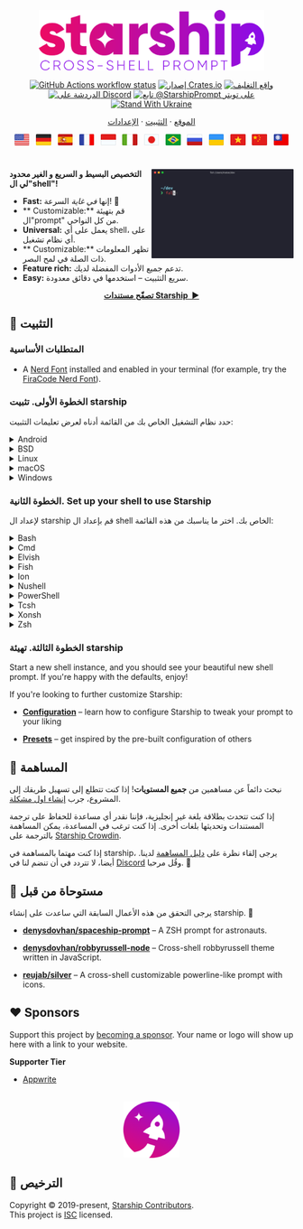 <p align="center">
  <img
    width="400"
    src="https://raw.githubusercontent.com/starship/starship/master/media/logo.png"
    alt="Starship – Cross-shell prompt"
 />
</p>

<p align="center">
  <a href="https://github.com/starship/starship/actions"
    ><img
      src="https://img.shields.io/github/actions/workflow/status/starship/starship/workflow.yml?branch=master&label=workflow&style=flat-square"
      alt="GitHub Actions workflow status"
 /></a>
  <a href="https://crates.io/crates/starship"
    ><img
      src="https://img.shields.io/crates/v/starship?style=flat-square"
      alt="إصدار Crates.io"
 /></a>
  <a href="https://repology.org/project/starship/versions"
    ><img
      src="https://img.shields.io/repology/repositories/starship?label=in%20repositories&style=flat-square"
      alt="واقع التغليف" /></a
><br />
  <a href="https://discord.gg/starship"
    ><img
      src="https://img.shields.io/discord/567163873606500352?label=discord&logoColor=white&style=flat-square"
      alt="الدردشة على Discord"
 /></a>
  <a href="https://twitter.com/StarshipPrompt"
    ><img
      src="https://img.shields.io/badge/twitter-@StarshipPrompt-1DA1F3?style=flat-square"
      alt="تابع @StarshipPrompt على تويتر"
 /></a>
  <a href="https://stand-with-ukraine.pp.ua"
    ><img
      src="https://raw.githubusercontent.com/vshymanskyy/StandWithUkraine/main/badges/StandWithUkraineFlat.svg"
      alt="Stand With Ukraine"
 /></a>
</p>

<p align="center">
  <a href="https://starship.rs">الموقع</a>
  ·
  <a href="#🚀-installation">التثبيت</a>
  ·
  <a href="https://starship.rs/config/">الإعدادات</a>
</p>

<p align="center">
  <a href="https://github.com/starship/starship/blob/master/README.md"
    ><img
      height="20"
      src="https://raw.githubusercontent.com/starship/starship/master/media/flag-us.png"
      alt="English"
 /></a>
  &nbsp;
  <a
    href="https://github.com/starship/starship/blob/master/docs/de-DE/guide/README.md"
    ><img
      height="20"
      src="https://raw.githubusercontent.com/starship/starship/master/media/flag-de.png"
      alt="Deutsch"
 /></a>
  &nbsp;
  <a
    href="https://github.com/starship/starship/blob/master/docs/es-ES/guide/README.md"
    ><img
      height="20"
      src="https://raw.githubusercontent.com/starship/starship/master/media/flag-es.png"
      alt="Español"
 /></a>
  &nbsp;
  <a
    href="https://github.com/starship/starship/blob/master/docs/fr-FR/guide/README.md"
    ><img
      height="20"
      src="https://raw.githubusercontent.com/starship/starship/master/media/flag-fr.png"
      alt="Français"
 /></a>
  &nbsp;
  <a
    href="https://github.com/starship/starship/blob/master/docs/id-ID/guide/README.md"
    ><img
      height="20"
      src="https://raw.githubusercontent.com/starship/starship/master/media/flag-id.png"
      alt="Bahasa Indonesia"
 /></a>
  &nbsp;
  <a
    href="https://github.com/starship/starship/blob/master/docs/it-IT/guide/README.md"
    ><img
      height="20"
      src="https://raw.githubusercontent.com/starship/starship/master/media/flag-it.png"
      alt="الإيطالية"
 /></a>
  &nbsp;
  <a
    href="https://github.com/starship/starship/blob/master/docs/ja-JP/guide/README.md"
    ><img
      height="20"
      src="https://raw.githubusercontent.com/starship/starship/master/media/flag-jp.png"
      alt="日本語"
 /></a>
  &nbsp;
  <a
    href="https://github.com/starship/starship/blob/master/docs/pt-BR/guide/README.md"
    ><img
      height="20"
      src="https://raw.githubusercontent.com/starship/starship/master/media/flag-br.png"
      alt="Português do Brasil"
 /></a>
  &nbsp;
  <a
    href="https://github.com/starship/starship/blob/master/docs/ru-RU/guide/README.md"
    ><img
      height="20"
      src="https://raw.githubusercontent.com/starship/starship/master/media/flag-ru.png"
      alt="Русский"
 /></a>
  &nbsp;
  <a
    href="https://github.com/starship/starship/blob/master/docs/uk-UA/guide/README.md"
    ><img
      height="20"
      src="https://raw.githubusercontent.com/starship/starship/master/media/flag-ua.png"
      alt="Українська"
 /></a>
  &nbsp;
  <a
    href="https://github.com/starship/starship/blob/master/docs/vi-VN/guide/README.md"
    ><img
      height="20"
      src="https://raw.githubusercontent.com/starship/starship/master/media/flag-vn.png"
      alt="Tiếng Việt"
 /></a>
  &nbsp;
  <a
    href="https://github.com/starship/starship/blob/master/docs/zh-CN/guide/README.md"
    ><img
      height="20"
      src="https://raw.githubusercontent.com/starship/starship/master/media/flag-cn.png"
      alt="简体中文"
 /></a>
  &nbsp;
  <a
    href="https://github.com/starship/starship/blob/master/docs/zh-TW/guide/README.md"
    ><img
      height="20"
      src="https://raw.githubusercontent.com/starship/starship/master/media/flag-tw.png"
      alt="繁體中文"
 /></a>
</p>

<h1></h1>

<img
  src="https://raw.githubusercontent.com/starship/starship/master/media/demo.gif"
  alt="Starship with iTerm2 and the Snazzy theme"
  width="50%"
  align="right"
 />

**التخصيص البسيط و السريع و الغير محدود لي ال"shell"!**

- **Fast:** إنها _في غاية_ السرعة! 🚀
- ** Customizable:** قم بتهيئة ال"prompt" من كل النواحي.
- **Universal:** يعمل على أي shell، على أي نظام تشغيل.
- ** Customizable:** تظهر المعلومات ذات الصلة في لمح البصر.
- **Feature rich:** تدعم جميع الأدوات المفضلة لديك.
- **Easy:** سريع التثبيت – استخدمها في دقائق معدودة.

<p align="center">
<a href="https://starship.rs/config/"><strong>تصفّح مستندات Starship&nbsp;&nbsp;▶</strong></a>
</p>

<a name="🚀-installation"></a>

## 🚀 التثبيت

### المتطلبات الأساسية

- A [Nerd Font](https://www.nerdfonts.com/) installed and enabled in your terminal (for example, try the [FiraCode Nerd Font](https://www.nerdfonts.com/font-downloads)).

### الخطوة الأولى. تثبيت starship

حدد نظام التشغيل الخاص بك من القائمة أدناه لعرض تعليمات التثبيت:

<details>
<summary>Android</summary>

يمكنك تثبيت starship باستخدام احد ال package managers التالية:

| Repository                                                                        | Instructions           |
| --------------------------------------------------------------------------------- | ---------------------- |
| [Termux](https://github.com/termux/termux-packages/tree/master/packages/starship) | `pkg install starship` |

</details>

<details>
<summary>BSD</summary>

يمكنك تثبيت starship باستخدام احد ال package managers التالية:

| Distribution | Repository                                               | Instructions                      |
| ------------ | -------------------------------------------------------- | --------------------------------- |
| **_Any_**    | **[crates.io](https://crates.io/crates/starship)**       | `cargo install starship --locked` |
| FreeBSD      | [FreshPorts](https://www.freshports.org/shells/starship) | `pkg install starship`            |
| NetBSD       | [pkgsrc](https://pkgsrc.se/shells/starship)              | `pkgin install starship`          |

</details>

<details>
<summary>Linux</summary>

قم بتثبيت أحدث إصدار للنظام الخاص بك:

```sh
curl -sS https://starship.rs/install.sh | sh
```

يمكنك تثبيت starship باستخدام احد ال package managers التالية:

| Distribution       | Repository                                                                                      | Instructions                                                                   |
| ------------------ | ----------------------------------------------------------------------------------------------- | ------------------------------------------------------------------------------ |
| **_Any_**          | **[crates.io](https://crates.io/crates/starship)**                                              | `cargo install starship --locked`                                              |
| _Any_              | [conda-forge](https://anaconda.org/conda-forge/starship)                                        | `conda install -c conda-forge starship`                                        |
| _Any_              | [Linuxbrew](https://formulae.brew.sh/formula/starship)                                          | `brew install starship`                                                        |
| Alpine Linux 3.13+ | [Alpine Linux Packages](https://pkgs.alpinelinux.org/packages?name=starship)                    | `apk add starship`                                                             |
| Arch Linux         | [Arch Linux Extra](https://archlinux.org/packages/extra/x86_64/starship)                        | `pacman -S starship`                                                           |
| CentOS +7          | [Copr](https://copr.fedorainfracloud.org/coprs/atim/starship)                                   | `dnf copr enable atim/starship` <br /> `dnf install starship` |
| Gentoo             | [Gentoo Packages](https://packages.gentoo.org/packages/app-shells/starship)                     | `emerge app-shells/starship`                                                   |
| Manjaro            |                                                                                                 | `pacman -S starship`                                                           |
| NixOS              | [nixpkgs](https://github.com/NixOS/nixpkgs/blob/master/pkgs/tools/misc/starship/default.nix)    | `nix-env -iA nixpkgs.starship`                                                 |
| Void Linux         | [Void Linux Packages](https://github.com/void-linux/void-packages/tree/master/srcpkgs/starship) | `xbps-install -S starship`                                                     |

</details>

<details>
<summary>macOS</summary>

قم بتثبيت أحدث إصدار للنظام الخاص بك:

```sh
curl -sS https://starship.rs/install.sh | sh
```

يمكنك تثبيت starship باستخدام احد ال package managers التالية:

| Repository                                               | Instructions                            |
| -------------------------------------------------------- | --------------------------------------- |
| **[crates.io](https://crates.io/crates/starship)**       | `cargo install starship --locked`       |
| [conda-forge](https://anaconda.org/conda-forge/starship) | `conda install -c conda-forge starship` |
| [Homebrew](https://formulae.brew.sh/formula/starship)    | `brew install starship`                 |
| [MacPorts](https://ports.macports.org/port/starship)     | `port install starship`                 |

</details>

<details>
<summary>Windows</summary>

قم بتثبيت أحدث إصدار للنظام الخاص بك مع MSI-installers من قسم الإصدارات [](https://github.com/starship/starship/releases/latest).

يمكنك تثبيت starship باستخدام احد ال package managers التالية:

| Repository                                                                                   | Instructions                            |
| -------------------------------------------------------------------------------------------- | --------------------------------------- |
| **[crates.io](https://crates.io/crates/starship)**                                           | `cargo install starship --locked`       |
| [Chocolatey](https://community.chocolatey.org/packages/starship)                             | `choco install starship`                |
| [conda-forge](https://anaconda.org/conda-forge/starship)                                     | `conda install -c conda-forge starship` |
| [Scoop](https://github.com/ScoopInstaller/Main/blob/master/bucket/starship.json)             | `scoop install starship`                |
| [winget](https://github.com/microsoft/winget-pkgs/tree/master/manifests/s/Starship/Starship) | `winget install --id Starship.Starship` |

</details>

### الخطوة الثانية. Set up your shell to use Starship

لإعداد ال starship قم بإعداد ال shell الخاص بك. اختر ما يناسبك من هذه القائمة:

<details>
<summary>Bash</summary>

أضف ما يلي إلى نهاية `~/.bashrc`:

```sh
eval "$(starship init bash)"
```

</details>

<details>
<summary>Cmd</summary>

عليك بإستخدام [Clink](https://chrisant996.github.io/clink/clink.html) (v1.2.30+) مع Cmd. قم بإنشاء ملف في المسار `%LocalAppData%\clink\starship.lua` و ضع فيه المحتوى التالي:

```lua
load(io.popen('starship init cmd'):read("*a"))()
```

</details>

<details>
<summary>Elvish</summary>

أضف ما يلي إلى نهاية الملف `~/.elvish/rc.elv`:

```sh
eval (starship init elvish)
```

ملاحظة: فقط +Elvish v0.18 مدعوم

</details>

<details>
<summary>Fish</summary>

أضف ما يلي إلى نهاية `~/.config/fish/config.fish`:

```fish
starship init fish | source
```

</details>

<details>
<summary>Ion</summary>

أضف ما يلي إلى نهاية `~/.config/ion/initrc`:

```sh
eval $(starship init ion)
```

</details>

<details>
<summary>Nushell</summary>

Add the following to the end of your Nushell env file (find it by running `$nu.env-path` in Nushell):

```sh
mkdir ~/.cache/starship
starship init nu | save -f ~/.cache/starship/init.nu
```

And add the following to the end of your Nushell configuration (find it by running `$nu.config-path`):

```sh
use ~/.cache/starship/init.nu
```

Note: Only Nushell v0.78+ is supported

</details>

<details>
<summary>PowerShell</summary>

Add the following to the end of your PowerShell configuration (find it by running `$PROFILE`):

```powershell
Invoke-Expression (&starship init powershell)
```

</details>

<details>
<summary>Tcsh</summary>

أضف ما يلي إلى نهاية `~/.tcshrc`:

```sh
eval `starship init tcsh`
```

</details>

<details>
<summary>Xonsh</summary>

أضف ما يلي إلى نهاية `~/.xonshrc`:

```python
execx($(starship init xonsh))
```

</details>

<details>
<summary>Zsh</summary>

أضف ما يلي إلى نهاية `~/.zshrc`:

```sh
eval "$(starship init zsh)"
```

</details>

### الخطوة الثالثة. تهيئة starship

Start a new shell instance, and you should see your beautiful new shell prompt. If you're happy with the defaults, enjoy!

If you're looking to further customize Starship:

- **[Configuration](https://starship.rs/config/)** – learn how to configure Starship to tweak your prompt to your liking

- **[Presets](https://starship.rs/presets/)** – get inspired by the pre-built configuration of others

## 🤝 المساهمة

نبحث دائماً عن مساهمين من **جميع المستويات**! إذا كنت تتطلع إلى تسهيل طريقك إلى المشروع، جرب [إنشاء اول مشكلة](https://github.com/starship/starship/labels/🌱%20good%20first%20issue).

إذا كنت تتحدث بطلاقة بلغة غير إنجليزية، فإننا نقدر أي مساعدة للحفاظ على ترجمة المستندات وتحديثها بلغات أخرى. إذا كنت ترغب في المساعدة، يمكن المساهمة بالترجمة على [Starship Crowdin](https://translate.starship.rs/).

إذا كنت مهتما بالمساهمة في starship، يرجى إلقاء نظرة على [دليل المساهمة](https://github.com/starship/starship/blob/master/CONTRIBUTING.md) لدينا. أيضا، لا تتردد في أن تنضم لنا في [Discord](https://discord.gg/8Jzqu3T) وقُل مرحبا. 👋

## 💭 مستوحاة من قبل

يرجى التحقق من هذه الأعمال السابقة التي ساعدت على إنشاء starship. 🙏

- **[denysdovhan/spaceship-prompt](https://github.com/denysdovhan/spaceship-prompt)** – A ZSH prompt for astronauts.

- **[denysdovhan/robbyrussell-node](https://github.com/denysdovhan/robbyrussell-node)** – Cross-shell robbyrussell theme written in JavaScript.

- **[reujab/silver](https://github.com/reujab/silver)** – A cross-shell customizable powerline-like prompt with icons.

## ❤️ Sponsors

Support this project by [becoming a sponsor](https://github.com/sponsors/starship). Your name or logo will show up here with a link to your website.

**Supporter Tier**

- [Appwrite](https://appwrite.io/)

<p align="center">
    <br>
    <img width="100" src="https://raw.githubusercontent.com/starship/starship/master/media/icon.png" alt="Starship rocket icon">
</p>

## 📝 الترخيص

Copyright © 2019-present, [Starship Contributors](https://github.com/starship/starship/graphs/contributors).<br /> This project is [ISC](https://github.com/starship/starship/blob/master/LICENSE) licensed.
